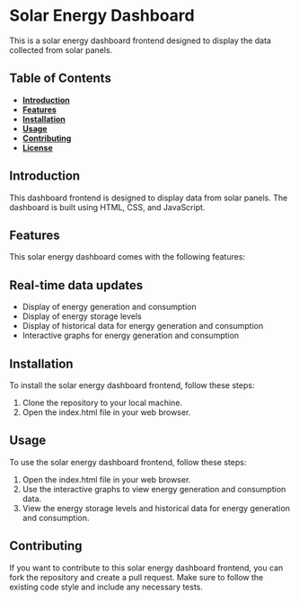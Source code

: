 # Solar Energy Dashboard
This is a solar energy dashboard frontend designed to display the data collected from solar panels.

## Table of Contents
* <ins> __Introduction__ </ins>  
* <ins> __Features__ </ins>  
* <ins> __Installation__ </ins>  
* <ins> __Usage__ </ins>  
* <ins> __Contributing__ </ins>  
* <ins> __License__ </ins>
## Introduction
This dashboard frontend is designed to display data from solar panels. The dashboard is built using HTML, CSS, and JavaScript.

## Features
This solar energy dashboard comes with the following features:

## Real-time data updates
* Display of energy generation and consumption
* Display of energy storage levels
* Display of historical data for energy generation and consumption
* Interactive graphs for energy generation and consumption
## Installation
To install the solar energy dashboard frontend, follow these steps:

1. Clone the repository to your local machine.
2. Open the index.html file in your web browser.
## Usage
To use the solar energy dashboard frontend, follow these steps:

1. Open the index.html file in your web browser.
2. Use the interactive graphs to view energy generation and consumption data.
3. View the energy storage levels and historical data for energy generation and consumption.

## Contributing
If you want to contribute to this solar energy dashboard frontend, you can fork the repository and create a pull request. Make sure to follow the existing code style and include any necessary tests.
